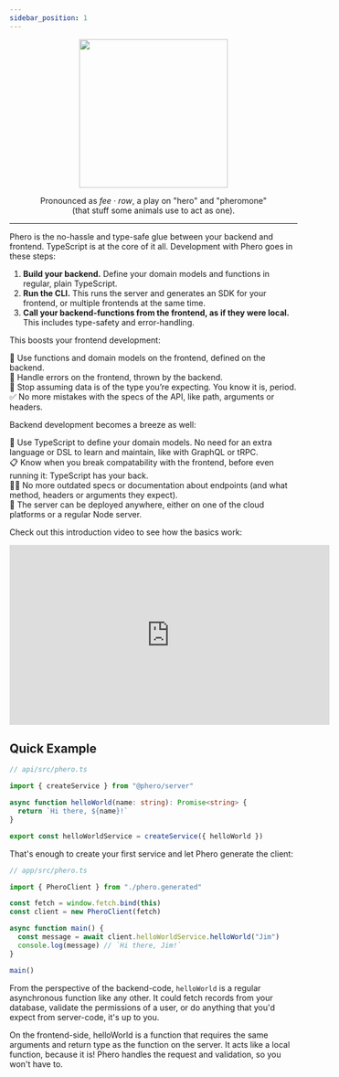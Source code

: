 ```yaml
---
sidebar_position: 1
---
```


<div align="center">
  <img src="/img/logo.png" width="260" />
  <p>
    Pronounced as <em>fee · row</em>, a play on "hero" and "pheromone"<br/>
    (that stuff some animals use to act as one).
  </p>
</div>

---

Phero is the no-hassle and type-safe glue between your backend and frontend. TypeScript is at the core of it all. Development with Phero goes in these steps:

1. **Build your backend.** Define your domain models and functions in regular, plain TypeScript.
2. **Run the CLI.** This runs the server and generates an SDK for your frontend, or multiple frontends at the same time.
3. **Call your backend-functions from the frontend, as if they were local.** This includes type-safety and error-handling.

This boosts your frontend development:

💪 Use functions and domain models on the frontend, defined on the backend.  
🧨 Handle errors on the frontend, thrown by the backend.  
🤝 Stop assuming data is of the type you’re expecting. You know it is, period.  
✅ No more mistakes with the specs of the API, like path, arguments or headers.

Backend development becomes a breeze as well:

🫶 Use TypeScript to define your domain models. No need for an extra language or DSL to learn and maintain, like with GraphQL or tRPC.  
📋 Know when you break compatability with the frontend, before even running it: TypeScript has your back.  
😶‍🌫️ No more outdated specs or documentation about endpoints (and what method, headers or arguments they expect).  
🚀 The server can be deployed anywhere, either on one of the cloud platforms or a regular Node server.

Check out this introduction video to see how the basics work:

<iframe width="560" height="315" src="https://www.youtube.com/embed/I13TKes7ylg" title="YouTube video player" frameborder="0" allow="accelerometer; autoplay; clipboard-write; encrypted-media; gyroscope; picture-in-picture" allowfullscreen></iframe>

## Quick Example

```ts
// api/src/phero.ts

import { createService } from "@phero/server"

async function helloWorld(name: string): Promise<string> {
  return `Hi there, ${name}!`
}

export const helloWorldService = createService({ helloWorld })
```

That's enough to create your first service and let Phero generate the client:

```ts
// app/src/phero.ts

import { PheroClient } from "./phero.generated"

const fetch = window.fetch.bind(this)
const client = new PheroClient(fetch)

async function main() {
  const message = await client.helloWorldService.helloWorld("Jim")
  console.log(message) // `Hi there, Jim!`
}

main()
```

From the perspective of the backend-code, `helloWorld` is a regular asynchronous function like any other. It could fetch records from your database, validate the permissions of a user, or do anything that you'd expect from server-code, it's up to you.

On the frontend-side, helloWorld is a function that requires the same arguments and return type as the function on the server. It acts like a local function, because it is! Phero handles the request and validation, so you won't have to.

